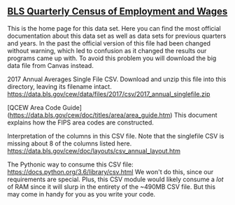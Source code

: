 
## [BLS Quarterly Census of Employment and Wages](https://www.bls.gov/cew/datatoc.htm)

This is the home page for this data set.  Here you can find the most official
documentation about this data set as well as data sets for previous quarters
and years.  In the past the official version of this file had been changed
without warning, which led to confusion as it changed the results our programs
came up with.  To avoid this problem you will download the big data file from
Canvas instead.

2017 Annual Averages Single File CSV.  Download and unzip this file into this
directory, leaving its filename intact.
    https://data.bls.gov/cew/data/files/2017/csv/2017_annual_singlefile.zip


[QCEW Area Code Guide] (https://data.bls.gov/cew/doc/titles/area/area_guide.htm)
This document explains how the FIPS area codes are constructed.


Interpretation of the columns in this CSV file.  Note that the singlefile CSV
is missing about 8 of the columns listed here.
    https://data.bls.gov/cew/doc/layouts/csv_annual_layout.htm

The Pythonic way to consume this CSV file:
    https://docs.python.org/3.6/library/csv.html
    We won't do this, since our requirements are special.  Plus, this CSV
    module would likely consume a *lot* of RAM since it will slurp in the
    entirety of the ~490MB CSV file.  But this may come in handy for you as you
    write your code.
